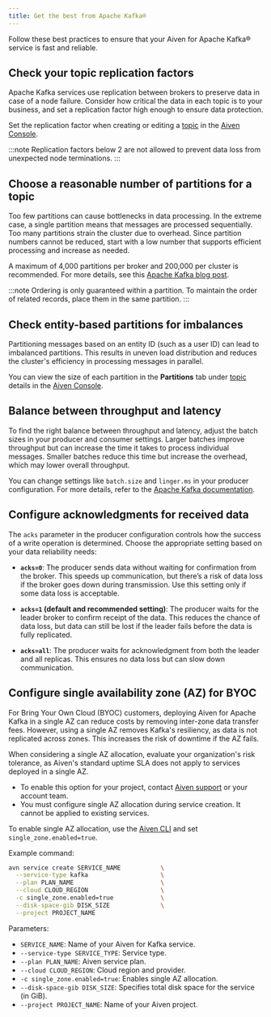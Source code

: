 ```yaml
---
title: Get the best from Apache Kafka®
---
```


Follow these best practices to ensure that your Aiven for Apache Kafka® service is fast and reliable.

## Check your topic replication factors

Apache Kafka services use replication between brokers to preserve data in case of a
node failure. Consider how critical the data in each topic is to your business, and set
a replication factor high enough to ensure data protection.

Set the replication factor when creating or editing a
[topic](/docs/products/kafka/howto/create-topic) in the [Aiven Console](https://console.aiven.io/).

:::note
Replication factors below 2 are not allowed to prevent data loss from unexpected node
terminations.
:::

## Choose a reasonable number of partitions for a topic

Too few partitions can cause bottlenecks in data processing. In the extreme case, a
single partition means that messages are processed sequentially. Too many
partitions strain the cluster due to overhead. Since partition numbers cannot be reduced,
start with a low number that supports efficient processing and increase as needed.

A maximum of 4,000 partitions per broker and 200,000 per cluster is recommended. For more
details, see this [Apache Kafka blog post](https://blogsarchive.apache.org/kafka/entry/apache-kafka-supports-more-partitions).

:::note
Ordering is only guaranteed within a partition. To maintain the order of related records,
place them in the same partition.
:::

## Check entity-based partitions for imbalances

Partitioning messages based on an entity ID (such as a user ID) can lead to
imbalanced partitions. This results in uneven load distribution and reduces the
cluster's efficiency in processing messages in parallel.

You can view the size of each partition in the **Partitions** tab under
[topic](/docs/products/kafka/howto/create-topic) details in the
[Aiven Console](https://console.aiven.io/).

## Balance between throughput and latency

To find the right balance between throughput and latency, adjust the batch sizes in
your producer and consumer settings. Larger batches improve throughput but can increase
the time it takes to process individual messages. Smaller batches reduce this time
but increase the overhead, which may lower overall throughput.

You can change settings like `batch.size` and `linger.ms` in your producer
configuration. For more details, refer to the
[Apache Kafka documentation](https://kafka.apache.org/documentation/).

## Configure acknowledgments for received data

The `acks` parameter in the producer configuration controls how the success of a
write operation is determined. Choose the appropriate setting based on your data
reliability needs:

- **`acks=0`**: The producer sends data without waiting for confirmation from the
  broker. This speeds up communication, but there’s a risk of data loss if the broker
  goes down during transmission. Use this setting only if some data loss is acceptable.

- **`acks=1` (default and recommended setting)**: The producer waits for the leader
  broker to confirm receipt of the data. This reduces the chance of data loss, but
  data can still be lost if the leader fails before the data is fully replicated.

- **`acks=all`**: The producer waits for acknowledgment from both the leader and all
  replicas. This ensures no data loss but can slow down communication.

## Configure single availability zone (AZ) for BYOC

For Bring Your Own Cloud (BYOC) customers, deploying Aiven for Apache Kafka in a single
AZ can reduce costs by removing inter-zone data transfer fees.
However, using a single AZ removes Kafka's resiliency, as data is not replicated across
zones. This increases the risk of downtime if the AZ fails.

When considering a single AZ allocation, evaluate your organization's risk tolerance,
as Aiven's standard uptime SLA does not apply to services deployed in a single AZ.

- To enable this option for your project, contact
  [Aiven support](mailto:support@aiven.io) or your account team.
- You must configure single AZ allocation during service creation. It cannot be applied
  to existing services.

To enable single AZ allocation, use the [Aiven CLI](/docs/tools/cli) and
set `single_zone.enabled=true`.

Example command:

```bash
avn service create SERVICE_NAME           \
  --service-type kafka                    \
  --plan PLAN_NAME                        \
  --cloud CLOUD_REGION                    \
  -c single_zone.enabled=true             \
  --disk-space-gib DISK_SIZE              \
  --project PROJECT_NAME
```

Parameters:

- `SERVICE_NAME`: Name of your Aiven for Kafka service.
- `--service-type SERVICE_TYPE`: Service type.
- `--plan PLAN_NAME`: Aiven service plan.
- `--cloud CLOUD_REGION`: Cloud region and provider.
- `-c single_zone.enabled=true`: Enables single AZ allocation.
- `--disk-space-gib DISK_SIZE`: Specifies total disk space for the service (in GiB).
- `--project PROJECT_NAME`: Name of your Aiven project.
